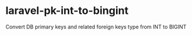 # laravel-pk-int-to-bingint
Convert DB primary keys and related foreign keys type from INT to BIGINT
